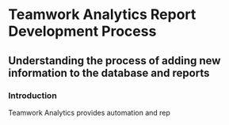 

# Teamwork Analytics Report Development Process

## Understanding the process of adding new information to the database and reports

### Introduction

Teamwork Analytics provides automation and rep
